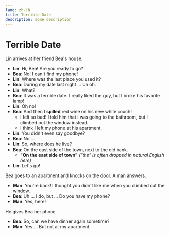 ```yaml
---
lang: zh-CN
title: Terrible Date
description: some description
---
```


# Terrible Date

Lin arrives at her friend Bea's house.

- **Lin**: Hi, Bea! Are you ready to go?
- **Bea**: No! I can't find my phone!
- **Lin**: Where was the last place you used it?
- **Bea**: During my date last night … Uh oh.
- **Lin**: What?
- **Bea**: It was a terrible date. I really liked the guy, but I broke his favorite lamp!
- **Lin**: Oh no!
- **Bea**: And then I **spilled** red wine on his new white couch!
  - I felt so bad! I told him that I was going to the bathroom, but I climbed out the window instead.
  - I think I left my phone at his apartment.
- **Lin**: You didn't even say goodbye?
- **Bea**: No …
- **Lin**: So, where does he live?
- **Bea**: On ~~the~~ east side of the town, next to the old bank.
  - **"On the east side of town"** _(“the” is often dropped in natural English here)_
- **Lin**: Let's go!

Bea goes to an apartment and knocks on the door. A man answers.

- **Man**: You're back! I thought you didn't like me when you climbed out the window.
- **Bea**: Uh … I do, but … Do you have my phone?
- **Man**: Yes, here!

He gives Bea her phone.

- **Bea**: So, can we have dinner again sometime?
- **Man**: Yes … But not at my apartment.
